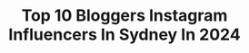 ---
title: Top 10 Bloggers Instagram Influencers In Sydney In 2024
description: >-
  Find top bloggers Instagram influencers in Sydney in 2024. Most popular hashtags: #sydneyfoodie #sydneyinfluencer #sydney #blogger.
platform: Instagram
hits: 46
text_top: See the top-rated Instagram influencers on inBeat.
text_bottom: Our database aggregates 46 Instagram influencers like this in Sydney, Australia for you to collaborate.
profiles:
  - username: "cabigaobrian"
    fullname: >-
      Brian Cabigao
    bio: >-
      📍🇦🇺 Sydney Psalms 23 Menswear | Food | Lifestyle 📩: briancabigao7@gmail.com
    location: "Australia"
    followers: 62624
    engagement: 272
    commentsToLikes: 0.097262
    id: cloqu019ggh0i0j08savji2we
    verified: false
    hashtags: "#lickyourphone, #trends, #classygents, #styleblog"
  - username: "chop_n_eat"
    fullname: >-
      Chop_n_eat
    bio: >-
      Sydney’s cutest foodie couple —————————————— ♡ SYD, Australia ♡ Dm or Email for collabs & partnerships ✨ ♡ Chopneat1@gmail.com
    location: "Australia"
    followers: 7939
    engagement: 503
    commentsToLikes: 0.074545
    id: ck5buql1ui9bn0i11e9mknwxu
    verified: false
    hashtags: "#sydneyfoodie, #blogger, #parramattaeats, #foodgasm"
  - username: "sydlifeofus"
    fullname: >-
      Annie, Amelia & Asher
    bio: >-
      SYD, Aust @sydneylifeofus
    location: "Australia"
    followers: 8891
    engagement: 153
    commentsToLikes: 0.456124
    id: closqeigjnrsw0j08toee809y
    verified: false
    hashtags: "#brunchlover, #foodie, #sydneyfoodie, #brunchtime"
  - username: "livewithelle"
    fullname: >-
      Ellie // Sydney Blogger
    bio: >-
      ✨Mid-size style 💌 hello@livewithelle.com ✈️ Luxe travel ideas ⬇️ How to change careers in your 20’s.
    location: "Australia"
    followers: 25111
    engagement: 151
    commentsToLikes: 0.062409
    id: ck55nfsst643g0i11km9ihkk7
    verified: false
    hashtags: "#midsizeblogger, #singapore, #dressoftheday, #finland"
  - username: "gabreal.hungry"
    fullname: >-
      Gabrielle | Sydney blogger
    bio: >-
      ☕ Living life one meal at a time 📸 Photography | Social Media Management 📩 DM | gabreal.hungry@gmail.com
    location: "Australia"
    followers: 17183
    engagement: 294
    commentsToLikes: 0.143631
    id: ck5pz74dtzjku0i11vxq809qc
    verified: false
    hashtags: "#sydneyinfluencer, #ad, #sydneyblogger, #sydneygirl"
  - username: "laceandsparkls"
    fullname: >-
      Celeste | Sydney Blogger
    bio: >-
      #Latina Beauty & Foodie obsessed living the Aussie life 💕 📍: Sydney 🇦🇺 💌: hello@laceandsparkls.com ⤵️: Links
    location: "Australia"
    followers: 33912
    engagement: 190
    commentsToLikes: 0.154327
    id: ck0w2vspvqet00i19cnbyxv1c
    verified: false
    hashtags: "#ausbeautyblogger, #smallbiztips, #sydneylocal, #inspirationalquotesandsayings"
  - username: "staceycastanha"
    fullname: >-
      Stacey Castanha
    bio: >-
      #Makeup #Fashion #Travel 🇮🇳🇦🇺 YouTube: Stacey Castanha Business Enquiries:- staceycastanha.business@gmail.com
    location: "Australia"
    followers: 17696
    engagement: 350
    commentsToLikes: 0.046819
    id: ckapbquhm0zg10i78o3crd52n
    verified: false
    hashtags: "#eyeliner, #youtube, #newsouthwales, #bbloggerau"
  - username: "korkyskitchenofficial_"
    fullname: >-
      Amirah korkmaz
    bio: >-
      When cooking and laughter come together CEO OF LEK ROUHHH Sydney based 📍 For collaborations please email Korkyskitchenofficial@gmail.com
    location: "Australia"
    followers: 46697
    engagement: 148
    commentsToLikes: 0.233054
    id: clb7mp46m6f680i23yzqebnm1
    verified: false
    hashtags: "#recipes, #warm, #eeeeeats, #family"
  - username: "teaganellis_"
    fullname: >-
      TEAGAN ELLIS
    bio: >-
      21📍AUSTRALIA - SYDNEY 777 collabs: tigsycellis@gmail.com
    location: "Australia"
    followers: 74501
    engagement: 263
    commentsToLikes: 0.007202
    id: ck8wdeqkwdqdp0j78bzxjvkxi
    verified: false
    hashtags: "#australian, #influencer, #girls, #australianmodel"
  - username: "jamieazzopardi"
    fullname: >-
      Jamie Azzopardi
    bio: >-
      🇦🇺🇲🇹🏳️‍🌈🏳️‍⚧️🇧🇷🇺🇸 Celebrity Fashion Stylist + Culture Blogger Nomadic Gypsy • 90s Kid Music•Arts•Food•Lifestyle•Travel•Fashion 📍 ✈️ 📧 @neonmgmt
    location: "Australia"
    followers: 174913
    engagement: 240
    commentsToLikes: 0.009424
    id: ck14l0irws96d0i19oitjaa2v
    verified: false
    hashtags: "#melbournefashion, #pridemonth, #sydney, #mulberry"
---
